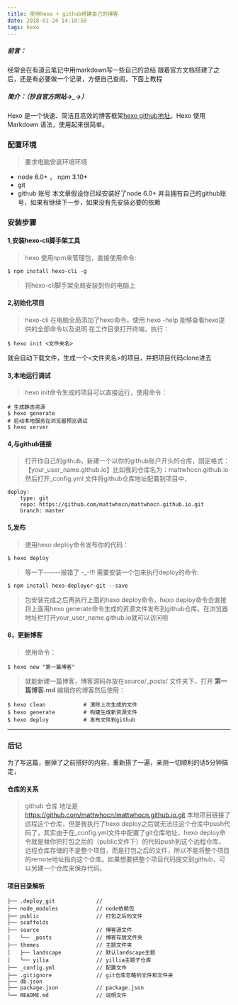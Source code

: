```yaml
---
title: 使用hexo + github搭建自己的博客
date: 2018-01-24 14:10:58
tags: hexo
---
```


##### 前言：
经常会在有道云笔记中用markdown写一些自己的总结
跟着官方文档搭建了之后，还是有必要做一个记录，方便自己查阅，下面上教程

##### 简介：（抄自官方网站→_→）
Hexo 是一个快速、简洁且高效的博客框架[hexo github地址](https://github.com/hexojs/hexo)。Hexo 使用 Markdown 语法，使用起来很简单。

### 配置环境
> 要求电脑安装环境环境
- node 6.0+ ， npm 3.10+
- git
- github 账号
本文章假设你已经安装好了node 6.0+ 并且拥有自己的github账号，如果有继续下一步，如果没有先安装必要的依赖

### 安装步骤

#### 1,安装hexo-cli脚手架工具
> hexo 使用npm来管理包，直接使用命令:
```
$ npm install hexo-cli -g
```
> 将hexo-cli脚手架全局安装到你的电脑上

#### 2,初始化项目
> hexo-cli 在电脑全局添加了hexo命令，使用 hexo -help 能够查看hexo提供的全部命令以及说明
在工作目录打开终端，执行：
```
$ hexo init <文件夹名>
```
就会自动下载文件，生成一个<文件夹名>的项目，并把项目代码clone进去

#### 3,本地运行调试
> hexo init命令生成的项目可以直接运行，使用命令：
```
# 生成静态资源
$ hexo generate
# 启动本地服务在浏览器预览调试
$ hexo server
```

#### 4,与github链接
> 打开你自己的github，新建一个以你的github账户开头的仓库，固定格式： 【your_user_name.github.io】比如我的仓库名为：mattwhocn.github.io
然后打开_config.yml 文件将github仓库地址配置到项目中，
```
deploy:
    type: git
    repo: https://github.com/mattwhocn/mattwhocn.github.io.git
    branch: master
```

#### 5,发布
> 使用hexo deploy命令发布你的代码：
```
$ hexo deploy
```
> 等一下------报错了 -_-!!!
需要安装一个包来执行deploy的命令:
```
$ npm install hexo-deployer-git --save
```
> 包安装完成之后再执行上面的hexo deploy命令，hexo deploy命令会直接将上面用hexo generate命令生成的资源文件发布到github仓库。在浏览器地址栏打开your_user_name.github.io就可以访问啦

#### 6，更新博客
> 使用命令：
```
$ hexo new "第一篇博客"
```
> 就能新建一篇博客，博客源码存放在source/_posts/ 文件夹下，打开 <b>第一篇博客.md</b> 编辑你的博客然后使用：
```
$ hexo clean            # 清除上次生成的文件
$ hexo generate         # 构建生成新资源文件
$ hexo deploy           # 发布文件到github
```


***
### 后记
为了写这篇，删掉了之前搭好的内容，重新搭了一遍，亲测一切顺利的话5分钟搞定，

#### 仓库的关系
> github 仓库 地址是 https://github.com/mattwhocn/mattwhocn.github.io.git 本地项目链接了远程这个仓库，但是我执行了hexo deploy之后就无法往这个仓库中push代码了，其实由于在_config.yml文件中配置了git仓库地址，hexo deploy命令就是替你把打包之后的（public文件下）的代码push到这个远程仓库，远程仓库存储的不是整个项目，而是打包之后的文件，所以不能将整个项目的remote地址指向这个仓库。如果想要把整个项目代码提交到github，可以另建一个仓库来保存代码。

#### 项目目录解析
```
├── .deploy_git             // 
├── node_modules            // node依赖包
├── public                  // 打包之后的文件
├── scaffolds               
├── source                  // 博客源文件
│   └── _posts              // 博客存放文件夹
├── themes                  // 主题文件夹
│   ├── landscape           // 默认landscape主题
│   └── yilia               // yillia主题子仓库 
├── _config.yml             // 配置文件
├── .gitignore              // git仓库忽略的文件和文件夹
├── db.json
├── package.json            // package.json
└── README.md               // 说明文件
```

